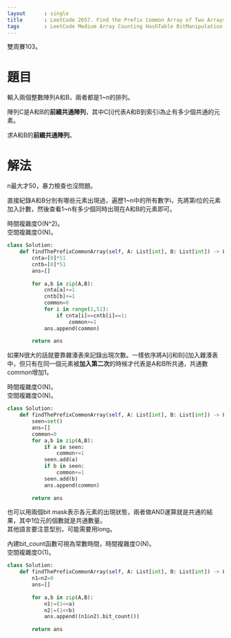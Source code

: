 ```yaml
--- 
layout      : single
title       : LeetCode 2657. Find the Prefix Common Array of Two Arrays
tags        : LeetCode Medium Array Counting HashTable BitManipulation Bitmask
---
```

雙周賽103。

# 題目
輸入兩個整數陣列A和B，兩者都是1\~n的排列。  

陣列C是A和B的**前綴共通陣列**，其中C[i]代表A和B到索引i為止有多少個共通的元素。  

求A和B的**前綴共通陣列**。  

# 解法
n最大才50，暴力檢查也沒問題。  

直接紀錄A和B分別有哪些元素出現過，遍歷1\~n中的所有數字i，先將第i位的元素加入計數，然後查看1\~n有多少個同時出現在A和B的元素即可。  

時間複雜度O(N^2)。  
空間複雜度O(N)。  

```python
class Solution:
    def findThePrefixCommonArray(self, A: List[int], B: List[int]) -> List[int]:
        cnta=[0]*51
        cntb=[0]*51
        ans=[]
        
        for a,b in zip(A,B):
            cnta[a]+=1
            cntb[b]+=1
            common=0
            for i in range(1,51):
                if cnta[i]==cntb[i]==1:
                    common+=1
            ans.append(common)
            
        return ans
```

如果N很大的話就要靠雜湊表來記錄出現次數。一樣依序將A[i]和B[i]加入雜湊表中，但只有在同一個元素被**加入第二次**的時候才代表是A和B所共通，共通數common增加1。  

時間複雜度O(N)。  
空間複雜度O(N)。  

```python
class Solution:
    def findThePrefixCommonArray(self, A: List[int], B: List[int]) -> List[int]:
        seen=set()
        ans=[]
        common=0
        for a,b in zip(A,B):
            if a in seen:
                common+=1
            seen.add(a)
            if b in seen:
                common+=1
            seen.add(b)
            ans.append(common)
            
        return ans
```

也可以用兩個bit mask表示各元素的出現狀態，兩者做AND運算就是共通的結果，其中1位元的個數就是共通數量。  
其他語言要注意型別，可能需要用long。  

內建bit_count函數可視為常數時間，時間複雜度O(N)。  
空間複雜度O(1)。  

```python
class Solution:
    def findThePrefixCommonArray(self, A: List[int], B: List[int]) -> List[int]:
        n1=n2=0
        ans=[]
        
        for a,b in zip(A,B):
            n1|=(1<<a)
            n2|=(1<<b)
            ans.append((n1&n2).bit_count())
            
        return ans
```
